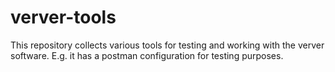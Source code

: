 # verver-tools

This repository collects various tools for testing and working with the verver software. E.g. it has a postman configuration for testing purposes.
